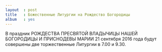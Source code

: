 ```yaml
---
layout  : post
title   : Божественные Литургии на Рождество Богородицы
album   : yes
---
```

В праздник РОЖДЕСТВА ПРЕСВЯТОЙ ВЛАДЫЧИЦЫ НАШЕЙ БОГОРОДИЦЫ И ПРИСНОДЕВЫ МАРИИ 21 сентября 2016 года будут совершены две торжественные Литургии в 7.00 и 9.30.
